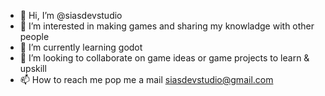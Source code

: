 - 👋 Hi, I’m @siasdevstudio
- 👀 I’m interested in making games and sharing my knowladge with other people
- 🌱 I’m currently learning godot
- 💞️ I’m looking to collaborate on game ideas or game projects to learn & upskill
- 📫 How to reach me pop me a mail siasdevstudio@gmail.com

